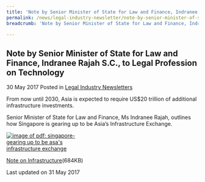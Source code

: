 ```yaml
---
title: 'Note by Senior Minister of State for Law and Finance, Indranee Rajah S.C., on Infrastructure'
permalink: /news/legal-industry-newsletter/note-by-senior-minister-of-state-for-law-and-finance--indranee-r4/
breadcrumb: 'Note by Senior Minister of State for Law and Finance, Indranee Rajah S.C., on Infrastructure'

---
```



<style>
  .image {width: 200px;}
  .image img {max-width: 100%;}
</style>

Note by Senior Minister of State for Law and Finance, Indranee Rajah S.C., to Legal Profession on Technology
---

30 May 2017 Posted in [Legal Industry Newsletters](/news/legal-industry-newsletters/)

From now until 2030, Asia is expected to require US$20 trillion of additional infrastructure investments.

Senior Minister of State for Law and Finance, Ms Indranee Rajah, outlines how Singapore is gearing up to be Asia’s Infrastructure Exchange.

<div class="image">
  <a href="/files/NoteonInfrastructure.pdf/"><img src="/images/1496199774864.jpg/" alt="image of pdf: singapore-gearing up to be asa's infrastructure exchange"></a>
</div>

<a href="/files/NoteonInfrastructure.pdf/">Note on Infrastructure</a>(684KB)

<p class="right-side-updated">Last updated on 31 May 2017</p>

